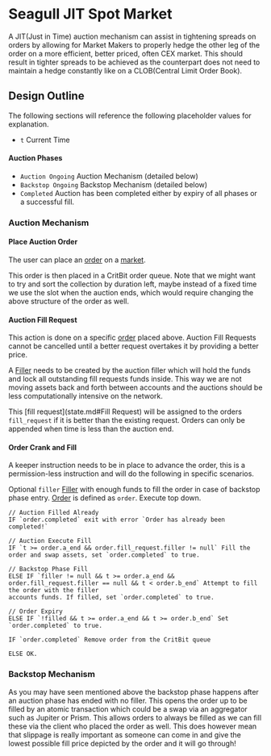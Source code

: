 # Seagull JIT Spot Market
A JIT(Just in Time) auction mechanism can assist in tightening spreads on orders by allowing for Market Makers
to properly hedge the other leg of the order on a more efficient, better priced, often CEX market. This should result 
in tighter spreads to be achieved as the counterpart does not need to maintain a hedge constantly like on a 
CLOB(Central Limit Order Book).

## Design Outline
The following sections will reference the following placeholder values for explanation.
 - `t` Current Time

#### Auction Phases
 - `Auction Ongoing` Auction Mechanism (detailed below)
 - `Backstop Ongoing` Backstop Mechanism (detailed below)
 - `Completed` Auction has been completed either by expiry of all phases or a successful fill.

### Auction Mechanism
#### Place Auction Order
The user can place an [order](state.md#Order) on a [market](state.md#Market).

This order is then placed in a CritBit order queue. Note that we might want to try and sort the collection by duration left, maybe 
instead of a fixed time we use the slot when the auction ends, which would require changing the above structure of the order as well.

#### Auction Fill Request
This action is done on a specific [order](state.md#Order) placed above. Auction Fill Requests cannot be cancelled until a better request
overtakes it by providing a better price. 

A [Filler](state.md#Filler) needs to be created by the auction filler which will hold the funds and lock all outstanding fill requests funds inside.
This way we are not moving assets back and forth between accounts and the auctions should be less computationally intensive on the network.

This [fill request](state.md#Fill Request) will be assigned to the orders `fill_request` if it is better than the existing request. Orders can only be appended when
time is less than the auction end.

#### Order Crank and Fill
A keeper instruction needs to be in place to advance the order, this is a permission-less instruction and will do the following in 
specific scenarios.

Optional `filler` [Filler](state.md#Filler) with enough funds to fill the order in case of backstop phase entry.
[Order](state.md#Order) is defined as `order`. 
Execute top down.

```
// Auction Filled Already
IF `order.completed` exit with error `Order has already been completed!`

// Auction Execute Fill
IF `t >= order.a_end && order.fill_request.filler != null` Fill the order and swap assets, set `order.completed` to true.

// Backstop Phase Fill
ELSE IF `filler != null && t >= order.a_end && order.fill_request.filler == null && t < order.b_end` Attempt to fill the order with the filler 
accounts funds. If filled, set `order.completed` to true.

// Order Expiry
ELSE IF `!filled && t >= order.a_end && t >= order.b_end` Set `order.completed` to true.

IF `order.completed` Remove order from the CritBit queue

ELSE OK.
```

### Backstop Mechanism
As you may have seen mentioned above the backstop phase happens after an auction phase has ended with no filler. This
opens the order up to be filled by an atomic transaction which could be a swap via an aggregator such as Jupiter or 
Prism. This allows orders to always be filled as we can fill these via the client who placed the order as well. This 
does however mean that slippage is really important as someone can come in and give the lowest possible fill price 
depicted by the order and it will go through!